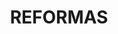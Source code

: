 ---
title: "REFORMAS"
description: "de viviendas y locales comerciales"
draft: false
bg_image: "images/slider/proyectos1.jpg"
---